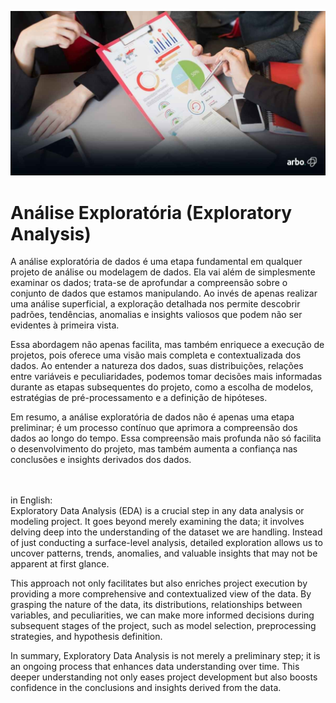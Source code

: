 ![Análise exploratória](imgAE.jpg)

# Análise Exploratória (Exploratory Analysis)
A análise exploratória de dados é uma etapa fundamental em qualquer projeto de análise ou modelagem de dados. Ela vai além de simplesmente examinar os dados; trata-se de aprofundar a compreensão sobre o conjunto de dados que estamos manipulando. Ao invés de apenas realizar uma análise superficial, a exploração detalhada nos permite descobrir padrões, tendências, anomalias e insights valiosos que podem não ser evidentes à primeira vista.

Essa abordagem não apenas facilita, mas também enriquece a execução de projetos, pois oferece uma visão mais completa e contextualizada dos dados. Ao entender a natureza dos dados, suas distribuições, relações entre variáveis e peculiaridades, podemos tomar decisões mais informadas durante as etapas subsequentes do projeto, como a escolha de modelos, estratégias de pré-processamento e a definição de hipóteses.

Em resumo, a análise exploratória de dados não é apenas uma etapa preliminar; é um processo contínuo que aprimora a compreensão dos dados ao longo do tempo. Essa compreensão mais profunda não só facilita o desenvolvimento do projeto, mas também aumenta a confiança nas conclusões e insights derivados dos dados.

<br><br>
in English: <br>
Exploratory Data Analysis (EDA) is a crucial step in any data analysis or modeling project. It goes beyond merely examining the data; it involves delving deep into the understanding of the dataset we are handling. Instead of just conducting a surface-level analysis, detailed exploration allows us to uncover patterns, trends, anomalies, and valuable insights that may not be apparent at first glance.

This approach not only facilitates but also enriches project execution by providing a more comprehensive and contextualized view of the data. By grasping the nature of the data, its distributions, relationships between variables, and peculiarities, we can make more informed decisions during subsequent stages of the project, such as model selection, preprocessing strategies, and hypothesis definition.

In summary, Exploratory Data Analysis is not merely a preliminary step; it is an ongoing process that enhances data understanding over time. This deeper understanding not only eases project development but also boosts confidence in the conclusions and insights derived from the data.
